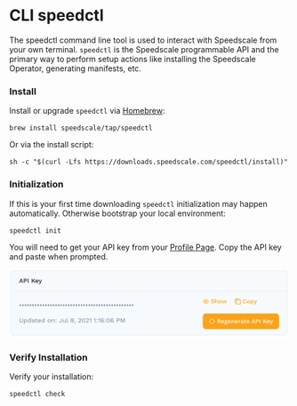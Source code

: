 
# CLI speedctl

The speedctl command line tool is used to interact with Speedscale from your own terminal. `speedctl` is the Speedscale
programmable API and the primary way to perform setup actions like installing the Speedscale Operator, generating manifests, etc.

### Install

Install or upgrade `speedctl` via [Homebrew](https://brew.sh):

```
brew install speedscale/tap/speedctl
```

Or via the install script:

```
sh -c "$(curl -Lfs https://downloads.speedscale.com/speedctl/install)"
```

### Initialization <a href="#part-ii-run-speedctl-initialization" id="part-ii-run-speedctl-initialization"></a>

If this is your first time downloading `speedctl` initialization may happen automatically.  Otherwise bootstrap your local environment:

```
speedctl init
```

You will need to get your API key from your [Profile Page](https://app.speedscale.com/profile). Copy the API key and paste when prompted.

![](./ScreenShot2021-08-13at10.56.03AM.png)

### Verify Installation

Verify your installation:

```
speedctl check
```

